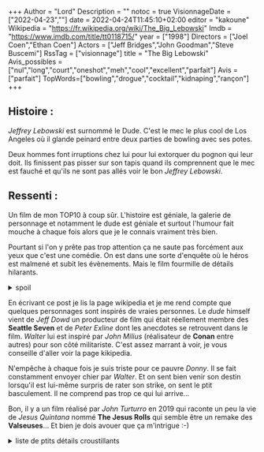 +++
Author = "Lord"
Description = ""
notoc = true
VisionnageDate = ["2022-04-23",""]
date = 2022-04-24T11:45:10+02:00
editor = "kakoune"
Wikipedia = "https://fr.wikipedia.org/wiki/The_Big_Lebowski"
Imdb = "https://www.imdb.com/title/tt0118715/"
year = ["1998"]
Directors = ["Joel Coen","Ethan Coen"]
Actors = ["Jeff Bridges","John Goodman","Steve Buscemi"]
RssTag = ["visionnage"]
title = "The Big Lebowski"
Avis_possibles = ["nul","long","court","oneshot","meh","cool","excellent","parfait"]
Avis = ["parfait"] 
TopWords=["bowling","drogue","cocktail","kidnaping","rançon"]
+++
## Histoire :
*Jeffrey Lebowski* est surnommé le Dude.
C'est le mec le plus cool de Los Angeles où il glande peinard entre deux parties de bowling avec ses potes.

Deux hommes font irruptions chez lui pour lui extorquer du pognon qui leur doit.
Ils finissent pas pisser sur son tapis quand ils comprennent que le mec est fauché et qu'ils ne sont pas allés voir le bon *Jeffrey Lebowski*.

## Ressenti :
Un film de mon TOP10 à coup sûr.
L'histoire est géniale, la galerie de personnage et notamment le dude est géniale et surtout l'humour fait mouche à chaque fois alors que je le connais vraiment très bien.

Pourtant si l'on y prête pas trop attention ça ne saute pas forcément aux yeux que c'est une comédie.
On est dans une sorte d'enquête où le héros est malmené et subit les évènements.
Mais le film fourmille de détails hilarants.

<details><summary>spoil</summary>
Je suis à chaque fois surpris du dénouement du film.
Rien n'est vraiment résolu.
Tout du moins pas par nos protagonistes.

*Bunny* revient seule d'elle-même à la maison.
Et du coup on ne sait pas trop comment toutes ces histoires de pognon vont se décanter.
Mais ça ne fait qu'appuyer le sentiment qu'au final on s'en fout.
On veut juste voir le *dude* faire ses trucs de *dude*.

Lui mettre des bâtons dans les roues est le but des scénaristes.
On veut le voir rencontrer tout un tas de gens différents de lui.
Entre le début et la fin sa condition n'aura au final pas changé.
Le seul changement est au final la mort de son pote *Donny* mais il semble n'en avoir rien à péter.
</details>

En écrivant ce post je lis la page wikipedia et je me rend compte que quelques personnages sont inspirés de vraies personnes.
Le *dude* himself vient de *Jeff Dowd* un producteur de film qui était réellement membre des **Seattle Seven** et de *Peter Exline* dont les anecdotes se retrouvent dans le film.
*Walter* lui est inspiré par *John Milius* (réalisateur de **Conan** entre autres) pour son côté militariste.
C'est assez marrant à voir, je vous conseille d'aller voir la page kikipedia.

N'empêche à chaque fois je suis triste pour ce pauvre *Donny*.
Il se fait constamment envoyer chier par *Walter*.
Et on sent bien venir son destin lorsqu'il est lui-même surpris de rater son strike, on sent le ptit basculement.
Il ne comprend pas trop ce qui lui arrive…

Bon, il y a un film réalisé par *John Turturro* en 2019 qui raconte un peu la vie de *Jesus Quintana* nommé **The Jesus Rolls** qui semble être un remake des **Valseuses**…
Et bien je dois avouer que ça m'intrigue :-)

<details><summary>liste de ptits détails croustillants</summary>

  - Les chiottes absolument immondes du *dude*.
  - Le *dude* déteste le groupe *Eagles* et quand on découvre son concurrent de bowling on a le droit à **Hotel California** (version *Gipsy King*).
  - Sa bagnole prend cher progressivement.
  - Le ptit flashback où l'on voit *Jesus* aller de porte en porte pour annoncer ses crimes et là, un golgoth ouvre la porte avec toute sa crasse et *Jesus* fait une ptit grimace.
  - Le gamin qui reste 100% impassible face à *Walter* qui s'énerve.
  - La seule fois où *Walter* parvient à se contenir c'est face à *Jesus*.
  - Les personnages ne connaissent pas les noms des animaux : la "marmotte" est un furet (et pas un animal aquatique) et le "lulu de pomeranie" est un yorkshire, bravo.
  - *Walter* qui répète qu'il est plus calme que le *dude* alors qu'il a menacé le pauvre *Smokey* cinq minutes plus tôt.
  - *Walter* et le *dude* qui reste dans leur bagnole alors que les flics arrivent dans le bowling pour les appréhender. C'est la fuite la plus nulle du cinéma ^__^
  - Le flic tout content lorsqu'on entend le répondeur du *dude* où *Maude* annonce que c'est elle qui a le tapis.
  - Si je ne m'abuse "The big lebowski" n'est au final mentionné qu'une fois vers la fin. Et d'ailleurs il s'attribue le titre alors qu'il n'a qu'un ptit rôle comparé au *dude*.
  - Le *dude* va voir son proprio au théatre (il est sympa quand même), mais on a pas le débrief de la "prestation" c'est assez dommage.
  - *Sadam Hussein* gère le bowling dans les rêves du *Dude*. C'est mentionné au début que ça se passe au début des années 90 et que ça pouvait avoir une certaine incidence sur les évènements et bha au final pas tant que ça.
  - Malgré le fiasco pour aller récupérer l'attaché-case de pognon chez le gamin, ils sont allés au In-N-Out.
  - … d'autres

</details>
